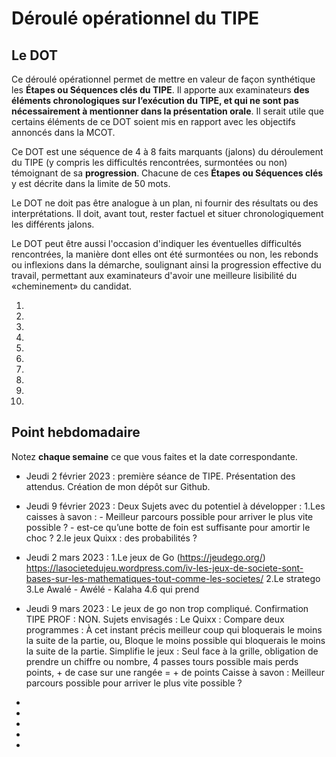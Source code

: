 # Déroulé opérationnel du TIPE

## Le DOT

Ce déroulé opérationnel permet de mettre en valeur de façon synthétique les **Étapes ou Séquences clés du TIPE**. Il apporte aux examinateurs **des éléments chronologiques sur l’exécution du TIPE, et qui ne sont pas nécessairement à mentionner dans la présentation orale**. Il serait utile que certains éléments de ce DOT soient mis en rapport avec les objectifs annoncés dans la MCOT.

Ce DOT est une séquence de 4 à 8 faits marquants (jalons) du déroulement du TIPE (y compris les difficultés rencontrées, surmontées ou non) témoignant de sa **progression**. Chacune de ces **Étapes ou Séquences clés** y est décrite dans la limite de 50 mots.

Le DOT ne doit pas être analogue à un plan, ni fournir des résultats ou des interprétations. Il doit, avant tout, rester factuel et situer chronologiquement les différents jalons.

Le DOT peut être aussi l'occasion d'indiquer les éventuelles difficultés rencontrées, la manière dont elles ont été surmontées ou non, les rebonds ou inflexions dans la démarche, soulignant ainsi la progression effective du travail, permettant aux examinateurs d'avoir une meilleure lisibilité du «cheminement» du candidat.

1. 
2. 
3. 
4. 
5. 
6. 
7. 
8. 
9. 
10. 

## Point hebdomadaire

Notez **chaque semaine** ce que vous faites et la date correspondante.

- Jeudi 2 février 2023 : première séance de TIPE. Présentation des attendus. Création de mon dépôt sur Github.
- Jeudi 9 février 2023 : Deux Sujets avec du potentiel à développer : 1.Les caisses à savon : 
                                                                      - Meilleur parcours possible pour arriver le plus vite possible ?
                                                                      - est-ce qu’une botte de foin est suffisante pour amortir le choc ?
                                                                      2.le jeux Quixx : des probabilités ?
                                                                   
- Jeudi 2 mars 2023 : 1.Le jeux de Go (https://jeudego.org/)
                        https://lasocietedujeu.wordpress.com/iv-les-jeux-de-societe-sont-bases-sur-les-mathematiques-tout-comme-les-societes/
                      2.Le stratego
                      3.Le Awalé - Awélé - Kalaha
                      4.6 qui prend
- Jeudi 9 mars 2023 : Le jeux de go non trop compliqué. Confirmation TIPE PROF : NON. Sujets envisagés :
  Le Quixx : Compare deux programmes :
  À cet instant précis meilleur coup qui bloquerais le moins la suite de la partie, ou, Bloque le moins possible qui bloquerais le moins la suite de la partie.
  Simplifie le jeux : Seul face à la grille, obligation de prendre un chiffre ou nombre, 4 passes tours possible mais perds points, + de case sur une rangée = + de     points
  Caisse à savon : Meilleur parcours possible pour arriver le plus vite possible ?
-
-
-
-
-


